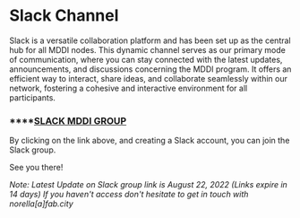 # Slack Channel

Slack is a versatile collaboration platform and has been set up as the central hub for all MDDI nodes. This dynamic channel serves as our primary mode of communication, where you can stay connected with the latest updates, announcements, and discussions concerning the MDDI program. It offers an efficient way to interact, share ideas, and collaborate seamlessly within our network, fostering a cohesive and interactive environment for all participants.

### \*\*\*\*[**SLACK MDDI GROUP**](https://join.slack.com/share/enQtNTc4MzE5MjI2MDE5NS01ZDhlOTY4N2VhODQ1NTdkMTU3M2M4ZDM0YjFkNzlkMjdlNmVhOGQ1NDA1NThmZTM0NWVlOGQ4ZGExMjQyMjgw)

By clicking on the link above, and creating a Slack account, you can join the Slack group.

See you there!

_Note: Latest Update on Slack group link is August 22, 2022 (Links expire in 14 days) If you haven't access don't hesitate to get in touch with norella\[a]fab.city_
